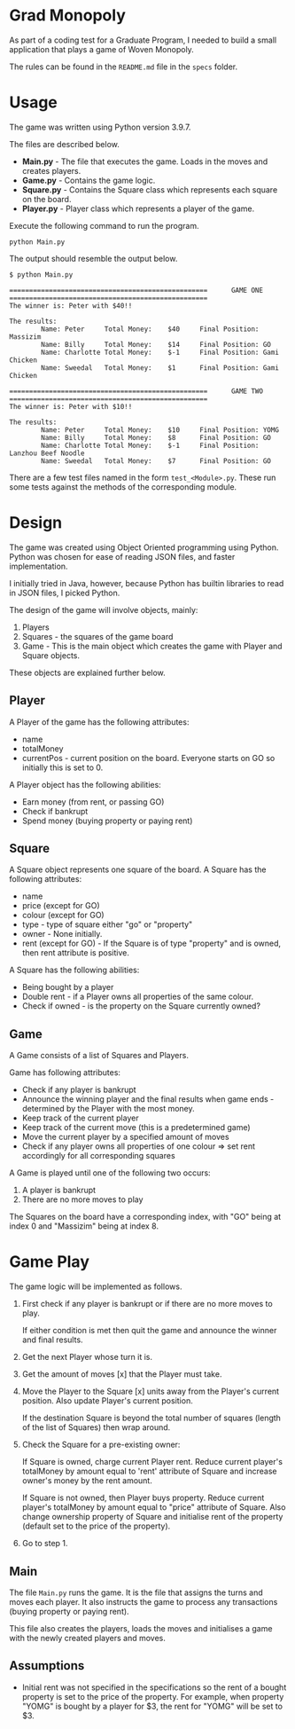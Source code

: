 # Grad Monopoly
As part of a coding test for a Graduate Program, I needed to build a small application that plays a game of Woven Monopoly.

The rules can be found in the `README.md` file in the `specs` folder.

# Usage
The game was written using Python version 3.9.7.

The files are described below.

  * **Main.py** - The file that executes the game. Loads in the moves and creates players.
  * **Game.py** - Contains the game logic.
  * **Square.py** - Contains the Square class which represents each square on the board.
  * **Player.py** - Player class which represents a player of the game.

Execute the following command to run the program.

`
python Main.py
`

The output should resemble the output below.

```
$ python Main.py 

==================================================      GAME ONE        ==================================================
The winner is: Peter with $40!!

The results:
        Name: Peter     Total Money:    $40     Final Position: Massizim
        Name: Billy     Total Money:    $14     Final Position: GO
        Name: Charlotte Total Money:    $-1     Final Position: Gami Chicken
        Name: Sweedal   Total Money:    $1      Final Position: Gami Chicken

==================================================      GAME TWO        ==================================================
The winner is: Peter with $10!!

The results:
        Name: Peter     Total Money:    $10     Final Position: YOMG
        Name: Billy     Total Money:    $8      Final Position: GO
        Name: Charlotte Total Money:    $-1     Final Position: Lanzhou Beef Noodle
        Name: Sweedal   Total Money:    $7      Final Position: GO
```

There are a few test files named in the form `test_<Module>.py`. These run some tests against the methods of the corresponding module.

# Design
The game was created using Object Oriented programming using Python. Python was chosen for ease of reading JSON files, and faster implementation.

I initially tried in Java, however, because Python has builtin libraries to read in JSON files, I picked Python.

The design of the game will involve objects, mainly:

  1. Players
  2. Squares - the squares of the game board
  3. Game - This is the main object which creates the game with Player and Square objects.

These objects are explained further below.

## Player
A Player of the game has the following attributes:

  * name
  * totalMoney
  * currentPos - current position on the board. Everyone starts on GO so initially this is set to 0.

A Player object has the following abilities:

  * Earn money (from rent, or passing GO)
  * Check if bankrupt
  * Spend money (buying property or paying rent)

## Square
A Square object represents one square of the board. A Square has the following attributes:

  * name
  * price (except for GO)
  * colour (except for GO)
  * type - type of square either "go" or "property"
  * owner - None initially.
  * rent (except for GO) - If the Square is of type "property" and is owned, then rent attribute is positive.

A Square has the following abilities:

  * Being bought by a player
  * Double rent - if a Player owns all properties of the same colour.
  * Check if owned - is the property on the Square currently owned?

## Game
A Game consists of a list of Squares and Players.

Game has following attributes:

  * Check if any player is bankrupt
  * Announce the winning player and the final results when game ends - determined by the Player with the most money.
  * Keep track of the current player
  * Keep track of the current move (this is a predetermined game)
  * Move the current player by a specified amount of moves
  * Check if any player owns all properties of one colour => set rent accordingly for all corresponding squares

A Game is played until one of the following two occurs:

  1. A player is bankrupt
  2. There are no more moves to play

The Squares on the board have a corresponding index, with "GO" being at index 0 and "Massizim" being at index 8.

# Game Play
The game logic will be implemented as follows.

1.  First check if any player is bankrupt or if there are no more moves to play.
 
    If either condition is met then quit the game and announce the winner and final results.

2.  Get the next Player whose turn it is.

3.  Get the amount of moves [x] that the Player must take.

4.  Move the Player to the Square [x] units away from the Player's current position. Also update Player's current position.

    If the destination Square is beyond the total number of squares (length of the list of Squares) then wrap around.

5. Check the Square for a pre-existing owner:

   If Square is owned, charge current Player rent. Reduce current player's totalMoney by amount equal to 'rent' attribute of Square and increase owner's money by the rent amount.

   If Square is not owned, then Player buys property. Reduce current player's totalMoney by amount equal to "price" attribute of Square. Also change ownership property of Square and initialise rent of the property (default set to the price of the property).

6. Go to step 1.

## Main
The file `Main.py` runs the game. It is the file that assigns the turns and moves each player. It also instructs the game to process any transactions (buying property or paying rent).

This file also creates the players, loads the moves and initialises a game with the newly created players and moves.

## Assumptions
  * Initial rent was not specified in the specifications so the rent of a bought property is set to the price of the property. For example, when property "YOMG" is bought by a player for $3, the rent for "YOMG" will be set to $3.
